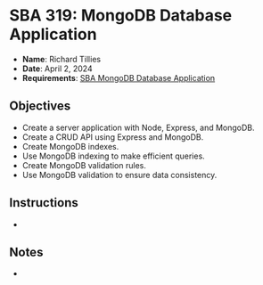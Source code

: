 # SBA 319: MongoDB Database Application

* **Name**: Richard Tillies
* **Date**: April 2, 2024
* **Requirements**: 
[SBA MongoDB Database Application](docs/sba-mongodb-app.pdf)

## Objectives

* Create a server application with Node, Express, and MongoDB.
* Create a CRUD API using Express and MongoDB.
* Create MongoDB indexes.
* Use MongoDB indexing to make efficient queries.
* Create MongoDB validation rules.
* Use MongoDB validation to ensure data consistency.

## Instructions

*  

## Notes

* 